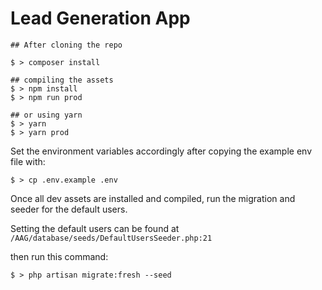 # Lead Generation App

```shell
## After cloning the repo

$ > composer install

## compiling the assets
$ > npm install
$ > npm run prod

## or using yarn
$ > yarn
$ > yarn prod
```

Set the environment variables accordingly after copying the example env file with:

```shell
$ > cp .env.example .env
```

Once all dev assets are installed and compiled, run the migration and seeder for the default users.

Setting the default users can be found at `/AAG/database/seeds/DefaultUsersSeeder.php:21`

then run this command:

```shell
$ > php artisan migrate:fresh --seed
```
